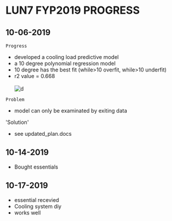 # LUN7 FYP2019 PROGRESS
## 10-06-2019
`Progress`
- developed a cooling load predictive model
- a 10 degree polynomial regression model
- 10 degree has the best fit (while>10 overfit, while>10 underfit)
- r2 value = 0.668
\
\
![d](https://github.com/LUN7/fyp2019/blob/master/OUTDATED/cool_predor_dia.png)

`Problem`
- model can only be examinated by exiting data

'Solution'
- see updated_plan.docs
## 10-14-2019
- Bought essentials

## 10-17-2019
- essential recevied 
- Cooling system diy
- works well
